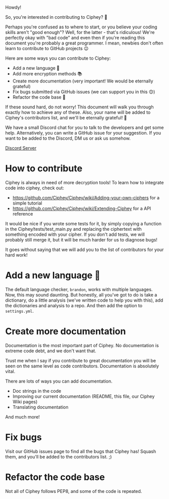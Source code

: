 Howdy!

So, you're interested in contributing to Ciphey? 🤔

Perhaps you're confused as to where to start, or you believe your coding skills aren't "good enough"? Well, for the latter - that's ridiculous! We're perfectly okay with "bad code" and even then if you're reading this document you're probably a great programmer. I mean, newbies don't often learn to contribute to GitHub projects 😉

Here are some ways you can contribute to Ciphey:

- Add a new language 🧏
- Add more encryption methods 📚
- Create more documentation (very important! We would be eternally grateful)
- Fix bugs submitted via GitHub issues (we can support you in this 😊)
- Refactor the code base 🥺

If these sound hard, do not worry! This document will walk you through exactly how to achieve any of these. Also, your name will be added to Ciphey's contributors list, and we'll be eternally grateful! 🙏

We have a small Discord chat for you to talk to the developers and get some help. Alternatively, you can write a GitHub issue for your suggestion. If you want to be added to the Discord, DM us or ask us somehow.

[Discord Server](https://discord.gg/KfyRUWw)

# How to contribute

Ciphey is always in need of more decryption tools! To learn how to integrate code into ciphey, check out:

- https://github.com/Ciphey/Ciphey/wiki/Adding-your-own-ciphers for a simple tutorial
- https://github.com/Ciphey/Ciphey/wiki/Extending-Ciphey for a API reference

It would be nice if you wrote some tests for it, by simply copying a function in the Ciphey/tests/test_main.py and replacing the ciphertext with something encoded with your cipher. If you don't add tests, we will probably still merge it, but it will be much harder for us to diagnose bugs!

It goes without saying that we will add you to the list of contributors for your hard work!

# Add a new language 🧏

The default language checker, `brandon`, works with multiple languages. Now, this may sound daunting.
But honestly, all you've got to do is take a dictionary, do a little analysis (we've written code to help you with this), add the dictionaries and analysis to a repo. And then add the option to `settings.yml`.

# Create more documentation

Documentation is the most important part of Ciphey. No documentation is extreme code debt, and we don't want that.

Trust me when I say if you contribute to great documentation you will be seen on the same level as code contributors. Documentation is absolutely vital.

There are lots of ways you can add documentation.

- Doc strings in the code
- Improving our current documentation (README, this file, our Ciphey Wiki pages)
- Translating documentation

And much more!

# Fix bugs

Visit our GitHub issues page to find all the bugs that Ciphey has! Squash them, and you'll be added to the contributors list. ;)

# Refactor the code base

Not all of Ciphey follows PEP8, and some of the code is repeated.
